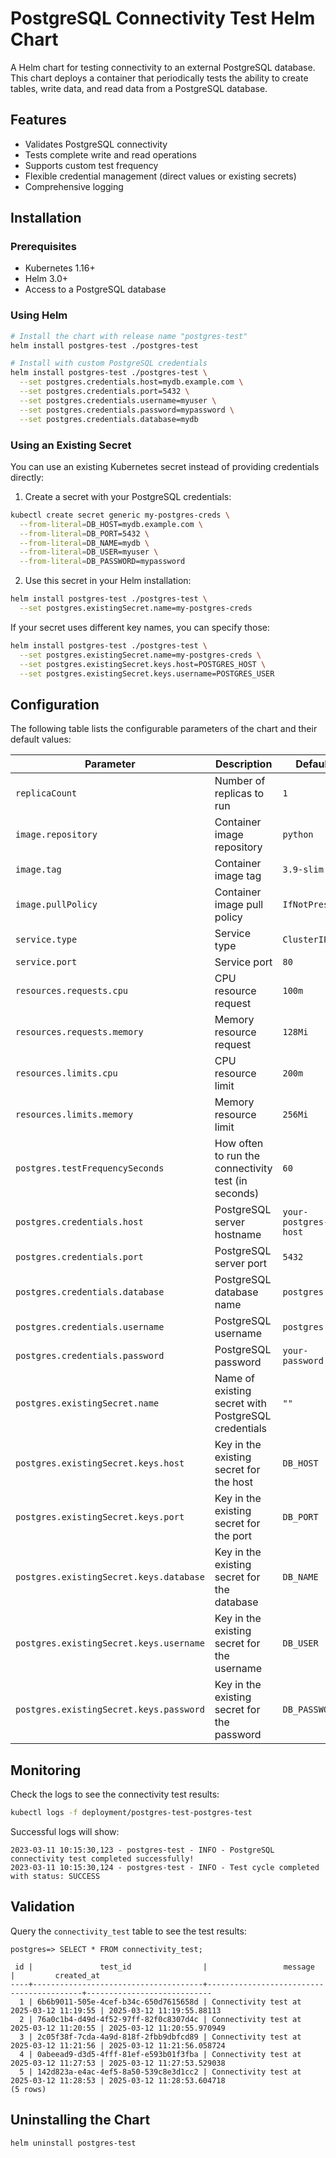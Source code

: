 # PostgreSQL Connectivity Test Helm Chart

A Helm chart for testing connectivity to an external PostgreSQL database. This chart deploys a container that periodically tests the ability to create tables, write data, and read data from a PostgreSQL database.

## Features

- Validates PostgreSQL connectivity
- Tests complete write and read operations
- Supports custom test frequency
- Flexible credential management (direct values or existing secrets)
- Comprehensive logging

## Installation

### Prerequisites

- Kubernetes 1.16+
- Helm 3.0+
- Access to a PostgreSQL database

### Using Helm

```bash
# Install the chart with release name "postgres-test"
helm install postgres-test ./postgres-test

# Install with custom PostgreSQL credentials
helm install postgres-test ./postgres-test \
  --set postgres.credentials.host=mydb.example.com \
  --set postgres.credentials.port=5432 \
  --set postgres.credentials.username=myuser \
  --set postgres.credentials.password=mypassword \
  --set postgres.credentials.database=mydb
```

### Using an Existing Secret

You can use an existing Kubernetes secret instead of providing credentials directly:

1. Create a secret with your PostgreSQL credentials:

```bash
kubectl create secret generic my-postgres-creds \
  --from-literal=DB_HOST=mydb.example.com \
  --from-literal=DB_PORT=5432 \
  --from-literal=DB_NAME=mydb \
  --from-literal=DB_USER=myuser \
  --from-literal=DB_PASSWORD=mypassword
```

2. Use this secret in your Helm installation:

```bash
helm install postgres-test ./postgres-test \
  --set postgres.existingSecret.name=my-postgres-creds
```

If your secret uses different key names, you can specify those:

```bash
helm install postgres-test ./postgres-test \
  --set postgres.existingSecret.name=my-postgres-creds \
  --set postgres.existingSecret.keys.host=POSTGRES_HOST \
  --set postgres.existingSecret.keys.username=POSTGRES_USER
```

## Configuration

The following table lists the configurable parameters of the chart and their default values:

| Parameter                                  | Description                                              | Default                 |
|-------------------------------------------|----------------------------------------------------------|-------------------------|
| `replicaCount`                            | Number of replicas to run                                | `1`                     |
| `image.repository`                        | Container image repository                               | `python`                |
| `image.tag`                               | Container image tag                                      | `3.9-slim`              |
| `image.pullPolicy`                        | Container image pull policy                              | `IfNotPresent`          |
| `service.type`                            | Service type                                             | `ClusterIP`             |
| `service.port`                            | Service port                                             | `80`                    |
| `resources.requests.cpu`                  | CPU resource request                                     | `100m`                  |
| `resources.requests.memory`               | Memory resource request                                  | `128Mi`                 |
| `resources.limits.cpu`                    | CPU resource limit                                       | `200m`                  |
| `resources.limits.memory`                 | Memory resource limit                                    | `256Mi`                 |
| `postgres.testFrequencySeconds`           | How often to run the connectivity test (in seconds)      | `60`                    |
| `postgres.credentials.host`               | PostgreSQL server hostname                               | `your-postgres-host`    |
| `postgres.credentials.port`               | PostgreSQL server port                                   | `5432`                  |
| `postgres.credentials.database`           | PostgreSQL database name                                 | `postgres`              |
| `postgres.credentials.username`           | PostgreSQL username                                      | `postgres`              |
| `postgres.credentials.password`           | PostgreSQL password                                      | `your-password`         |
| `postgres.existingSecret.name`            | Name of existing secret with PostgreSQL credentials      | `""`                    |
| `postgres.existingSecret.keys.host`       | Key in the existing secret for the host                  | `DB_HOST`               |
| `postgres.existingSecret.keys.port`       | Key in the existing secret for the port                  | `DB_PORT`               |
| `postgres.existingSecret.keys.database`   | Key in the existing secret for the database              | `DB_NAME`               |
| `postgres.existingSecret.keys.username`   | Key in the existing secret for the username              | `DB_USER`               |
| `postgres.existingSecret.keys.password`   | Key in the existing secret for the password              | `DB_PASSWORD`           |

## Monitoring

Check the logs to see the connectivity test results:

```bash
kubectl logs -f deployment/postgres-test-postgres-test
```

Successful logs will show:
```
2023-03-11 10:15:30,123 - postgres-test - INFO - PostgreSQL connectivity test completed successfully!
2023-03-11 10:15:30,124 - postgres-test - INFO - Test cycle completed with status: SUCCESS
```

## Validation

Query the `connectivity_test` table to see the test results:

```
postgres=> SELECT * FROM connectivity_test;

 id |               test_id                |                 message                  |         created_at         
----+--------------------------------------+------------------------------------------+----------------------------
  1 | 6b6b9011-505e-4cef-b34c-650d7615658d | Connectivity test at 2025-03-12 11:19:55 | 2025-03-12 11:19:55.88113
  2 | 76a0c1b4-d49d-4f52-97ff-82f0c8307d4c | Connectivity test at 2025-03-12 11:20:55 | 2025-03-12 11:20:55.970949
  3 | 2c05f38f-7cda-4a9d-818f-2fbb9dbfcd89 | Connectivity test at 2025-03-12 11:21:56 | 2025-03-12 11:21:56.058724
  4 | 0abeead9-d3d5-4fff-81ef-e593b01f3fba | Connectivity test at 2025-03-12 11:27:53 | 2025-03-12 11:27:53.529038
  5 | 142d823a-e4ac-4ef5-8a50-539c8e3d1cc2 | Connectivity test at 2025-03-12 11:28:53 | 2025-03-12 11:28:53.604718
(5 rows)
```

## Uninstalling the Chart

```bash
helm uninstall postgres-test
```
